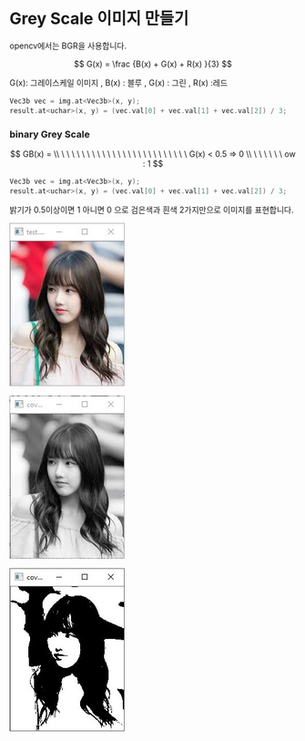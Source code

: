 # Grey Scale 이미지 만들기
opencv에서는 BGR을 사용합니다.

$$
G(x) = \frac {B(x) + G(x) + R(x) }{3}
$$

G(x):  그레이스케일 이미지 , B(x) : 블루 , G(x) : 그린 , R(x) :레드



```c++
Vec3b vec = img.at<Vec3b>(x, y);
result.at<uchar>(x, y) = (vec.val[0] + vec.val[1] + vec.val[2]) / 3;
```

### binary Grey Scale


$$
GB(x) = \\
 \ \ \ \ \ \ \ \ \ \ \  \ \ \ \ \ \ \ \ \ \ \ \ \ \ G(x)  < 0.5  => 0  \\
\ \ \ \  \  \ ow :  1
$$
```c++
Vec3b vec = img.at<Vec3b>(x, y);
result.at<uchar>(x, y) = (vec.val[0] + vec.val[1] + vec.val[2]) / 3;
```
밝기가 0.5이상이면 1 아니면 0 으로 검은색과 흰색 2가지만으로 이미지를 표현합니다.

![](origin.JPG)

![](grey.JPG)

![](bin_grey.JPG)

